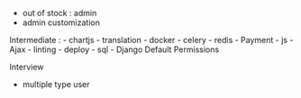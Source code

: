 


- out of stock : admin
- admin customization 



Intermediate :
    - chartjs 
    - translation
    - docker 
    - celery
    - redis 
    - Payment
    - js 
    - Ajax 
    - linting 
    - deploy 
    - sql 
    - Django Default Permissions 

Interview 
- multiple type user 